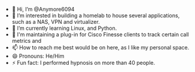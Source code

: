 - 👋 Hi, I’m @Anymore6094
- 👀 I’m interested in building a homelab to house several applications, such as a NAS, VPN and virtualizer. 
- 🌱 I’m currently learning Linux, and Python. 
- 💞️ I'm maintaining a plug-in for Cisco Finesse clients to track certain call metrics and 
- 📫 How to reach me best would be on here, as I like my personal space.
- 😄 Pronouns: He/Him
- ⚡ Fun fact: I performed hypnosis on more than 40 people. 

<!---
Anymore6094/Anymore6094 is a ✨ special ✨ repository because its `README.md` (this file) appears on your GitHub profile.
You can click the Preview link to take a look at your changes.
--->
